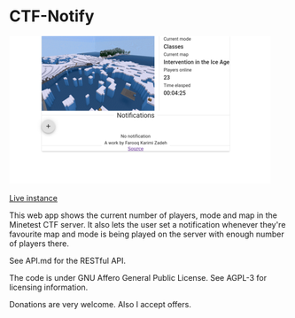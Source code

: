# CTF-Notify

![Screenshot of CTF notify](/screenshot.png)

[Live instance](https://shangul.de1.hashbang.sh)

This web app shows the current number of players, mode and map in the Minetest CTF server. It also lets the user set a notification whenever they're favourite map and mode is being played on the server with enough number of players there.

See API.md for the RESTful API.

The code is under GNU Affero General Public License. See AGPL-3 for licensing information.

Donations are very welcome. Also I accept offers.
